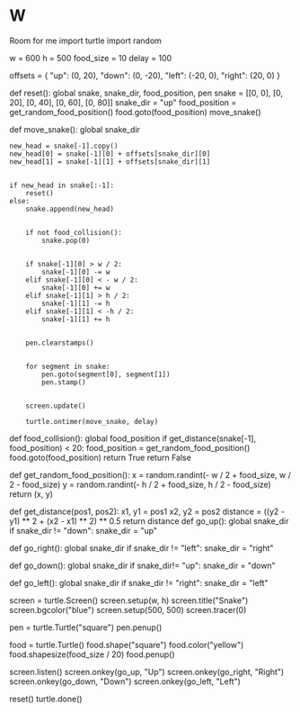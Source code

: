 # W
Room for me
import turtle
import random

w = 600
h = 500
food_size = 10
delay = 100 

offsets = {
    "up": (0, 20),
    "down": (0, -20),
    "left": (-20, 0),
    "right": (20, 0)
}

def reset():
    global snake, snake_dir, food_position, pen
    snake = [[0, 0], [0, 20], [0, 40], [0, 60], [0, 80]]
    snake_dir = "up"
    food_position = get_random_food_position()
    food.goto(food_position)
    move_snake()
    
def move_snake():
    global snake_dir

    new_head = snake[-1].copy()
    new_head[0] = snake[-1][0] + offsets[snake_dir][0]
    new_head[1] = snake[-1][1] + offsets[snake_dir][1]

    
    if new_head in snake[:-1]:
        reset()
    else:
        snake.append(new_head)

    
        if not food_collision():
            snake.pop(0)


        if snake[-1][0] > w / 2:
            snake[-1][0] -= w
        elif snake[-1][0] < - w / 2:
            snake[-1][0] += w
        elif snake[-1][1] > h / 2:
            snake[-1][1] -= h
        elif snake[-1][1] < -h / 2:
            snake[-1][1] += h


        pen.clearstamps()

        
        for segment in snake:
            pen.goto(segment[0], segment[1])
            pen.stamp()

        
        screen.update()

        turtle.ontimer(move_snake, delay)

def food_collision():
    global food_position
    if get_distance(snake[-1], food_position) < 20:
        food_position = get_random_food_position()
        food.goto(food_position)
        return True
    return False

def get_random_food_position():
    x = random.randint(- w / 2 + food_size, w / 2 - food_size)
    y = random.randint(- h / 2 + food_size, h / 2 - food_size)
    return (x, y)

def get_distance(pos1, pos2):
    x1, y1 = pos1
    x2, y2 = pos2
    distance = ((y2 - y1) ** 2 + (x2 - x1) ** 2) ** 0.5
    return distance
def go_up():
    global snake_dir
    if snake_dir != "down":
        snake_dir = "up"

def go_right():
    global snake_dir
    if snake_dir != "left":
        snake_dir = "right"

def go_down():
    global snake_dir
    if snake_dir!= "up":
        snake_dir = "down"

def go_left():
    global snake_dir
    if snake_dir != "right":
        snake_dir = "left"


screen = turtle.Screen()
screen.setup(w, h)
screen.title("Snake")
screen.bgcolor("blue")
screen.setup(500, 500)
screen.tracer(0)


pen = turtle.Turtle("square")
pen.penup()


food = turtle.Turtle()
food.shape("square")
food.color("yellow")
food.shapesize(food_size / 20)
food.penup()


screen.listen()
screen.onkey(go_up, "Up")
screen.onkey(go_right, "Right")
screen.onkey(go_down, "Down")
screen.onkey(go_left, "Left")


reset()
turtle.done()
